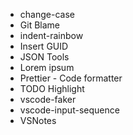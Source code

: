 * change-case
* Git Blame
* indent-rainbow
* Insert GUID
* JSON Tools
* Lorem ipsum
* Prettier - Code formatter
* TODO Highlight
* vscode-faker
* vscode-input-sequence
* VSNotes
